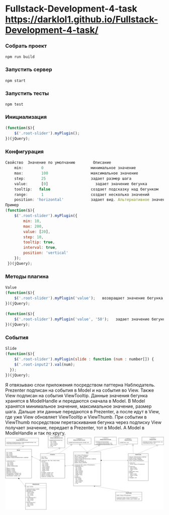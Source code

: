 # Fullstack-Development-4-task      https://darklol1.github.io/Fullstack-Development-4-task/
### Собрать проект
```
npm run build
```
### Запустить сервер
```
npm start
```
### Запустить тесты
```
npm test
```
### Инициализация
```js
(function($){                                
    $('.root-slider').myPlugin();          
})(jQuery);                             
```
### Конфигурация 
```js
Cвойство  Значение по умолчанию        Описание
    min:        0                     минимальное значение
    max:        100                   максимальное значение
    step:       25                    задает размер шага
    value:      [0]                     задает значение бегунка
    tooltip:   false                  создает подсказку над бегунком
    range:      1                     создает несколько значений
    position: 'horizontal'            задает вид. Альтернативное значение - 'vertical'
Пример
(function($){                                
    $('.root-slider').myPlugin({
        min: 10,
        max: 200,
        value: [20],
        step: 10,
        tooltip: true,
        interval: true,
        position: 'vertical'
    });          
 })(jQuery);   
```
### Методы плагина
```js
Value
(function($){                                
    $('.root-slider').myPlugin('value');   возвращает значение бегунка       
})(jQuery);  

(function($){                                
    $('.root-slider').myPlugin('value', '50');   задает значение бегунка       
})(jQuery);
```
### События
```js
Slide 
(function($){                                
    $('.root-slider').myPlugin(slide : function (num : number[]) {      выполняет функцию при каждом изменении  
    $('.root-input2').val(num);                                         значения бегунка.    
  });                                                                 
})(jQuery);
```


Я отвязываю слои приложения посредством паттерна Наблюдатель. Prezenter подписан на события в Model и на события во View. Также View подписан на события ViewTooltip. Данные значения бегунка хранятся в ModelHandle и передаются сначала в Model. В Model хранятся минимальное значение, максимальное значение, размер шага. Дальше эти данные передаются в Prezenter, а после идут в View, где уже View обновляет ViewTooltip и ViewThumb. При событии в ViewThumb посредством перетаскивания бегунка через подписку View получает значение, передает в Prezenter, тот в Model. А Model в ModleHandle и так по кругу.
![диаграмма классов](./Diagram.jpg)
